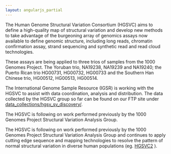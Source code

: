 ```yaml
---
layout: angularjs_partial
---
```


The Human Genome Structural Variation Consortium (HGSVC) aims to define a high-quality map of structural variation and develop new methods to take advantage of the burgeoning array of genomics assays now available to define genomic structure, including long reads, chromatin confirmation assay, strand sequencing and synthetic read and read cloud technologies.

These assays are being applied to three trios of samples from the 1000 Genomes Project. The Yoruban trio, NA19238, NA19239 and NA19240; the Puerto Rican trio HG00731, HG00732, HG00733 and the Southern Han Chinese trio, HG00512, HG00513, HG00514.

The International Genome Sample Resource (IGSR) is working with the HGSVC to assist with data coordination, analysis and distribution. The data collected by the HGSVC group so far can be found on our FTP site under [data_collections/hgsv_sv_discovery/](ftp://ftp.1000genomes.ebi.ac.uk/vol1/ftp/data_collections/hgsv_sv_discovery/).

The HGSVC is following on work performed previously by the 1000 Genomes Project Structural Variation Analysis Group.

The HGSVC is following on work performed previously by the 1000 Genomes Project Structural Variation Analysis Group and continues to apply cutting edge sequence and mapping technologies to resolve the pattern of normal structural variation in diverse human populations (eg. [HGSVC2](https://www.internationalgenome.org/data-portal/data-collection/hgsvc2) ).